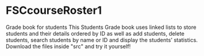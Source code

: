 # FSCcourseRoster1
Grade book for students 
This Students Grade book uses linked lists to store students and their details 
ordered by ID as well as add students, delete students, search students by name or ID and display the 
students’ statistics.
Download the files inside "src" and try it yourself!
